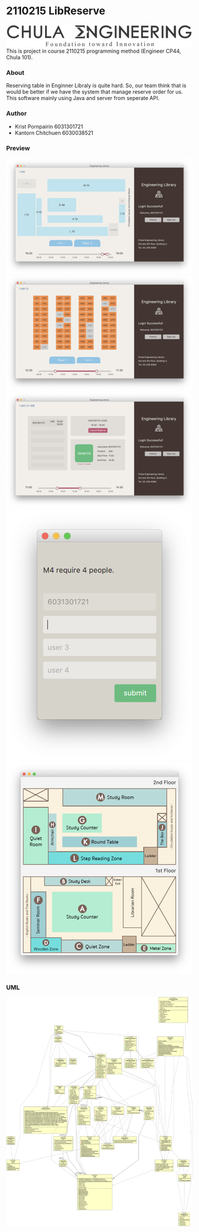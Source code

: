 # 2110215 LibReserve

![img001]
This is project in course 2110215 programming method (Engineer CP44, Chula 101).

### About

Reserving table in Enginner Libraly is quite hard. So, our team think that is would be better if we have the system that manage reserve order for us. This software mainly using Java and server from seperate API.

### Author

- Krist Pornpairin 6031301721
- Kantorn Chitchuen 6030038521

### Preview

![img004]
![img005]
![img006]
![img007]
![img008]

### UML

![alt text][uml]

[uml]: https://raw.githubusercontent.com/krist7599555/2110215-LibReserve/master/UML.png
[img001]: https://raw.githubusercontent.com/krist7599555/2110215-LibReserve/master/manual/web/Project%20Manual.fld/image001.png
[img002]: https://raw.githubusercontent.com/krist7599555/2110215-LibReserve/master/manual/web/Project%20Manual.fld/image002.png
[img003]: https://raw.githubusercontent.com/krist7599555/2110215-LibReserve/master/manual/web/Project%20Manual.fld/image003.png
[img004]: https://raw.githubusercontent.com/krist7599555/2110215-LibReserve/master/manual/web/Project%20Manual.fld/image004.png
[img005]: https://raw.githubusercontent.com/krist7599555/2110215-LibReserve/master/manual/web/Project%20Manual.fld/image005.png
[img006]: https://raw.githubusercontent.com/krist7599555/2110215-LibReserve/master/manual/web/Project%20Manual.fld/image006.png
[img007]: https://raw.githubusercontent.com/krist7599555/2110215-LibReserve/master/manual/web/Project%20Manual.fld/image007.png
[img008]: https://raw.githubusercontent.com/krist7599555/2110215-LibReserve/master/manual/web/Project%20Manual.fld/image008.png
[img009]: https://raw.githubusercontent.com/krist7599555/2110215-LibReserve/master/manual/web/Project%20Manual.fld/image009.png
[img010]: https://raw.githubusercontent.com/krist7599555/2110215-LibReserve/master/manual/web/Project%20Manual.fld/image010.png
[img011]: https://raw.githubusercontent.com/krist7599555/2110215-LibReserve/master/manual/web/Project%20Manual.fld/image011.png
[img012]: https://raw.githubusercontent.com/krist7599555/2110215-LibReserve/master/manual/web/Project%20Manual.fld/image012.png
[img013]: https://raw.githubusercontent.com/krist7599555/2110215-LibReserve/master/manual/web/Project%20Manual.fld/image013.png
